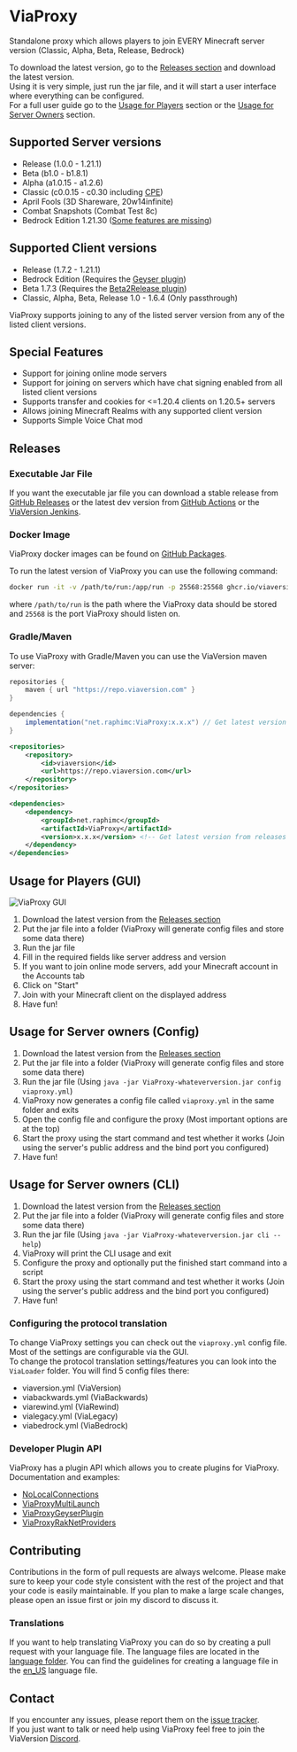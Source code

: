 # ViaProxy
Standalone proxy which allows players to join EVERY Minecraft server version (Classic, Alpha, Beta, Release, Bedrock)

To download the latest version, go to the [Releases section](#executable-jar-file) and download the latest version.  
Using it is very simple, just run the jar file, and it will start a user interface where everything can be configured.  
For a full user guide go to the [Usage for Players](#usage-for-players-gui) section or the [Usage for Server Owners](#usage-for-server-owners-config) section.

## Supported Server versions
- Release (1.0.0 - 1.21.1)
- Beta (b1.0 - b1.8.1)
- Alpha (a1.0.15 - a1.2.6)
- Classic (c0.0.15 - c0.30 including [CPE](https://wiki.vg/Classic_Protocol_Extension))
- April Fools (3D Shareware, 20w14infinite)
- Combat Snapshots (Combat Test 8c)
- Bedrock Edition 1.21.30 ([Some features are missing](https://github.com/RaphiMC/ViaBedrock#features))

## Supported Client versions
- Release (1.7.2 - 1.21.1)
- Bedrock Edition (Requires the [Geyser plugin](https://geysermc.org/download))
- Beta 1.7.3 (Requires the [Beta2Release plugin](https://github.com/ViaVersionAddons/ViaProxyBeta2Release))
- Classic, Alpha, Beta, Release 1.0 - 1.6.4 (Only passthrough)

ViaProxy supports joining to any of the listed server version from any of the listed client versions.

## Special Features
- Support for joining online mode servers
- Support for joining on servers which have chat signing enabled from all listed client versions
- Supports transfer and cookies for <=1.20.4 clients on 1.20.5+ servers
- Allows joining Minecraft Realms with any supported client version
- Supports Simple Voice Chat mod

## Releases
### Executable Jar File
If you want the executable jar file you can download a stable release from [GitHub Releases](https://github.com/ViaVersion/ViaProxy/releases/latest) or the latest dev version from [GitHub Actions](https://github.com/RaphiMC/ViaProxy/actions/workflows/build.yml) or the [ViaVersion Jenkins](https://ci.viaversion.com/view/All/job/ViaProxy/).

### Docker Image
ViaProxy docker images can be found on [GitHub Packages](https://github.com/ViaVersion/ViaProxy/pkgs/container/viaproxy).

To run the latest version of ViaProxy you can use the following command:
```bash
docker run -it -v /path/to/run:/app/run -p 25568:25568 ghcr.io/viaversion/viaproxy:latest
```
where ``/path/to/run`` is the path where the ViaProxy data should be stored and ``25568`` is the port ViaProxy should listen on.

### Gradle/Maven
To use ViaProxy with Gradle/Maven you can use the ViaVersion maven server:
```groovy
repositories {
    maven { url "https://repo.viaversion.com" }
}

dependencies {
    implementation("net.raphimc:ViaProxy:x.x.x") // Get latest version from releases
}
```

```xml
<repositories>
    <repository>
        <id>viaversion</id>
        <url>https://repo.viaversion.com</url>
    </repository>
</repositories>

<dependencies>
    <dependency>
        <groupId>net.raphimc</groupId>
        <artifactId>ViaProxy</artifactId>
        <version>x.x.x</version> <!-- Get latest version from releases -->
    </dependency>
</dependencies>
```

## Usage for Players (GUI)
![ViaProxy GUI](https://i.imgur.com/RaDWkbK.png)
1. Download the latest version from the [Releases section](#executable-jar-file)
2. Put the jar file into a folder (ViaProxy will generate config files and store some data there)
3. Run the jar file
4. Fill in the required fields like server address and version
5. If you want to join online mode servers, add your Minecraft account in the Accounts tab
6. Click on "Start"
7. Join with your Minecraft client on the displayed address
8. Have fun!

## Usage for Server owners (Config)
1. Download the latest version from the [Releases section](#executable-jar-file)
2. Put the jar file into a folder (ViaProxy will generate config files and store some data there)
3. Run the jar file (Using ``java -jar ViaProxy-whateverversion.jar config viaproxy.yml``)
4. ViaProxy now generates a config file called ``viaproxy.yml`` in the same folder and exits
5. Open the config file and configure the proxy (Most important options are at the top)
6. Start the proxy using the start command and test whether it works (Join using the server's public address and the bind port you configured)
7. Have fun!

## Usage for Server owners (CLI)
1. Download the latest version from the [Releases section](#executable-jar-file)
2. Put the jar file into a folder (ViaProxy will generate config files and store some data there)
3. Run the jar file (Using ``java -jar ViaProxy-whateverversion.jar cli --help``)
4. ViaProxy will print the CLI usage and exit
5. Configure the proxy and optionally put the finished start command into a script
6. Start the proxy using the start command and test whether it works (Join using the server's public address and the bind port you configured)
7. Have fun!

### Configuring the protocol translation
To change ViaProxy settings you can check out the ``viaproxy.yml`` config file. Most of the settings are configurable via the GUI.  
To change the protocol translation settings/features you can look into the ``ViaLoader`` folder.
You will find 5 config files there:
- viaversion.yml (ViaVersion)
- viabackwards.yml (ViaBackwards)
- viarewind.yml (ViaRewind)
- vialegacy.yml (ViaLegacy)
- viabedrock.yml (ViaBedrock)

### Developer Plugin API
ViaProxy has a plugin API which allows you to create plugins for ViaProxy.  
Documentation and examples:
- [NoLocalConnections](https://github.com/ViaVersionAddons/NoLocalConnections)
- [ViaProxyMultiLaunch](https://github.com/ViaVersionAddons/ViaProxyMultiLaunch)
- [ViaProxyGeyserPlugin](https://github.com/ViaVersionAddons/ViaProxyGeyserPlugin)
- [ViaProxyRakNetProviders](https://github.com/ViaVersionAddons/ViaProxyRakNetProviders)

## Contributing
Contributions in the form of pull requests are always welcome.
Please make sure to keep your code style consistent with the rest of the project and that your code is easily maintainable.
If you plan to make a large scale changes, please open an issue first or join my discord to discuss it.

### Translations
If you want to help translating ViaProxy you can do so by creating a pull request with your language file.
The language files are located in the [language folder](/src/main/resources/assets/viaproxy/language).
You can find the guidelines for creating a language file in the [en_US](/src/main/resources/assets/viaproxy/language/en_US.properties) language file.

## Contact
If you encounter any issues, please report them on the
[issue tracker](https://github.com/ViaVersion/ViaProxy/issues).  
If you just want to talk or need help using ViaProxy feel free to join the ViaVersion
[Discord](https://discord.gg/viaversion).
